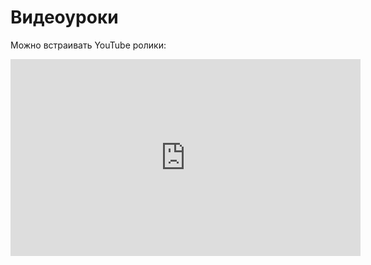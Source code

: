 # Видеоуроки

Можно встраивать YouTube ролики:

<iframe width="560" height="315" 
src="https://www.youtube.com/embed/VIDEO_ID"
frameborder="0" allowfullscreen></iframe>
